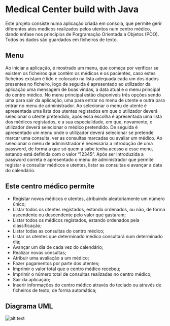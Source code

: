 # Medical Center build with Java

Este projeto consiste numa aplicação criada em consola, que permite gerir diferentes atos medicos realizados pelos utentos num centro médico, dando enfase nos principios de Porgramação Orientada a Objetos (POO). Todos os dados são guardados em ficheiros de texto.

## Menu

Ao iniciar a aplicação, é mostrado um menu, que começa por verificar se existem os ficheiros que contêm os médicos e os pacientes, caso estes ficheiros existam é lido e colocado na lista adequada cada um dos dados presentes no ficheiro, logo de seguida é apresentado ao utilizador da aplicação uma mensagem de boas vindas, a data atual e o menu principal do centro médico.
No menu principal estão disponíveis três opções sendo uma para sair da aplicação, uma para entrar no menu de utente e outra para entrar no menu de administrador.
Ao selecionar o menu de utente é apresentada uma lista dos utentes registados em que o utilizador deverá selecionar o utente pretendido, após essa escolha é apresentada uma lista dos médicos registados, e a sua especialidade, em que, novamente, o utilizador deverá selecionar o médico pretendido. De seguida é apresentado um menu onde o utilizador deverá selecionar se pretende marcar uma consulta, ver as consultas marcadas ou avaliar um médico.
Ao selecionar o menu de administrador é necessária a introdução de uma password, de forma a que só quem a sabe tenha acesso a esse menu, estando está definida com o valor “12345”. Após ser introduzida a password correta é apresentado o menu de administrador que permite registar e consultar médicos e utentes, listar as consultas e avançar a data do calendário.

## Este centro médico permite
- Registar novos médicos e utentes, atribuindo aleatoriamente um número único;
- Listar todos os utentes registados, estando ordenados, ou não, de forma ascendente ou descendente pelo valor que gastaram;
- Listar todos os médicos registados, estando ordenados pela classificação;
- Listar todas as consultas do centro médico;
- Listar os utentes que determinado médico consultará num determinado dia;
- Avançar um dia de cada vez do calendário;
- Realizar novas consultas;
- Atribuir uma avaliação a um médico;
- Fazer pagamentos por parte dos utentes;
- Imprimir o valor total que o centro médico recebeu;
- Imprimir o número total de consultas realizadas no centro médico;
- Sair da aplicação;
- Inserir informações do centro médico através do teclado ou através de ficheiros de texto, de forma automática;

## Diagrama UML

![alt text](https://i.imgur.com/u1bk6WC.png "UML")

